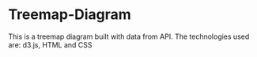 # Treemap-Diagram
This is a treemap diagram built with data from API. 
The technologies used are: d3.js, HTML and CSS

